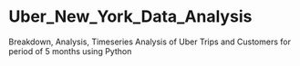 # Uber_New_York_Data_Analysis
Breakdown, Analysis, Timeseries Analysis of Uber Trips and Customers for period of 5 months using Python
